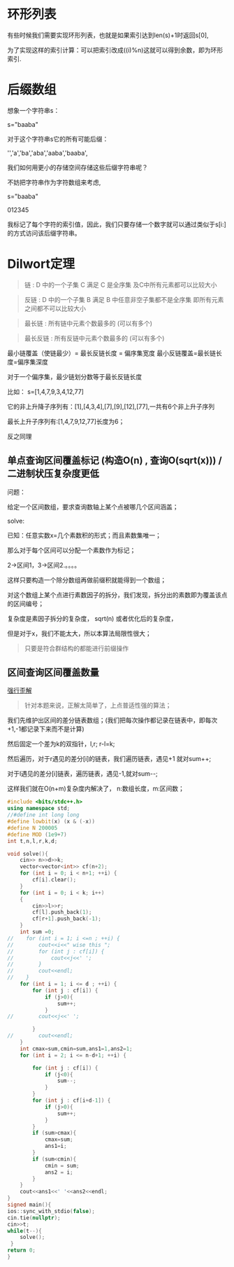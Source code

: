 # 环形列表

有些时候我们需要实现环形列表，也就是如果索引达到len(s)+1时返回s[0],

为了实现这样的索引计算：可以把索引改成((i)%n)这就可以得到余数，即为环形索引.


# 后缀数组

想象一个字符串s：

s="baaba"

对于这个字符串s它的所有可能后缀：

'','a','ba','aba','aaba','baaba',

我们如何用更小的存储空间存储这些后缀字符串呢？

不妨把字符串作为字符数组来考虑,

s="baaba"

   012345

我标记了每个字符的索引值，因此，我们只要存储一个数字就可以通过类似于s[i:]的方式访问该后缀字符串。


# Dilwort定理

> 链 : D 中的一个子集 C 满足 C 是全序集 及C中所有元素都可以比较大小

> 反链 : D 中的一个子集 B 满足 B 中任意非空子集都不是全序集 即所有元素之间都不可以比较大小

> 最长链 : 所有链中元素个数最多的 (可以有多个)

> 最长反链 : 所有反链中元素个数最多的 (可以有多个)

最小链覆盖（使链最少）= 最长反链长度 = 偏序集宽度
最小反链覆盖=最长链长度=偏序集深度

对于一个偏序集，最少链划分数等于最长反链长度

比如：
s=[1,4,7,9,3,4,12,77]

它的非上升降子序列有：[1],[4,3,4],[7],[9],[12],[77],一共有6个非上升子序列

最长上升子序列有:[1,4,7,9,12,77]长度为6；

反之同理


## 单点查询区间覆盖标记 (构造O(n) , 查询O(sqrt(x))) / 二进制状压复杂度更低

问题：

给定一个区间数组，要求查询数轴上某个点被哪几个区间涵盖；

solve:

已知：任意实数x=几个素数积的形式；而且素数集唯一；

那么对于每个区间可以分配一个素数作为标记；

2->区间1，3->区间2.。。。。

这样只要构造一个除分数组再做前缀积就能得到一个数组；

对这个数组上某个点进行素数因子的拆分，我们发现，拆分出的素数即为覆盖该点的区间编号；

复杂度是素因子拆分的复杂度， sqrt(n) 或者优化后的复杂度，

但是对于x，我们不能太大，所以本算法局限性很大；


> 只要是符合群结构的都能进行前缀操作


## 区间查询区间覆盖数量 

[强行歪解](https://codeforces.com/contest/2014/problem/D)

> 针对本题来说，正解太简单了，上点普适性强的算法；

我们先维护出区间的差分链表数组；(我们把每次操作都记录在链表中，即每次+1,-1都记录下来而不是计算)

然后固定一个差为k的双指针，l,r; r-l=k;

然后遍历，对于r遇见的差分[i]的链表，我们遍历链表，遇见+1 就对sum++;

对于l遇见的差分[i]链表，遍历链表，遇见-1,就对sum--;

这样我们就在O(n+m)复杂度内解决了， n:数组长度，m:区间数；


```cpp
#include <bits/stdc++.h>
using namespace std;
//#define int long long
#define lowbit(x) (x & (-x))
#define N 200005
#define MOD (1e9+7)
int t,n,l,r,k,d;

void solve(){
    cin>> n>>d>>k;
    vector<vector<int>> cf(n+2);
    for (int i = 0; i < n+1; ++i) {
        cf[i].clear();
    }
    for (int i = 0; i < k; i++)
    {
        cin>>l>>r;
        cf[l].push_back(1);
        cf[r+1].push_back(-1);
    }
    int sum =0;
//    for (int i = 1; i <=n ; ++i) {
//        cout<<i<<" wise this ";
//        for (int j : cf[i]) {
//            cout<<j<<' ';
//        }
//        cout<<endl;
//    }
    for (int i = 1; i <= d ; ++i) {
        for (int j : cf[i]) {
            if (j>0){
                sum++;
            }
//        cout<<j<<' ';

        }
//        cout<<endl;
    }
    int cmax=sum,cmin=sum,ans1=1,ans2=1;
    for (int i = 2; i <= n-d+1; ++i) {

        for (int j : cf[i]) {
            if (j<0){
                sum--;
            }
        }
        for (int j : cf[i+d-1]) {
            if (j>0){
                sum++;
            }
        }
        if (sum>cmax){
            cmax=sum;
            ans1=i;
        }
        if (sum<cmin){
            cmin = sum;
            ans2 = i;
        }
    }
    cout<<ans1<<' '<<ans2<<endl;
}
signed main(){
ios::sync_with_stdio(false);
cin.tie(nullptr);
cin>>t;
while(t--){
    solve();
 }
return 0;
}
```











